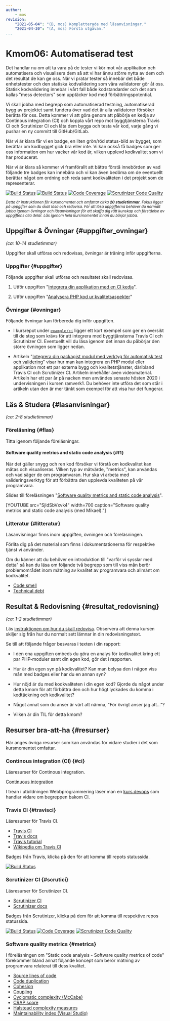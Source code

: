 ```yaml
---
author:
    - mos
revision:
    "2021-05-04": "(B, mos) Kompletterade med läsanvisningar."
    "2021-04-30": "(A, mos) Första utgåvan."
...
```

Kmom06: Automatiserad test
==================================

Det handlar nu om att ta vara på de tester vi kör mot vår applikation och automatisera och visualisera dem så att vi har ännu större nytta av dem och det resultat de kan ge oss. När vi pratar tester så innebär det både enhetstester och den statiska kodvalidering som våra validatorer gör åt oss. Statisk kodvalidering innebär i vårt fall både kodstandarder och det som kallas "mess detectors" som upptäcker kod med förbättringspotential.

Vi skall jobba med begrepp som automatiserad testning, automatiserad bygg av projektet samt fundera över vad det är alla validatorer försöker berätta för oss. Detta kommer vi att göra genom att påbörja en kedja av Continous integration (CI) och koppla vårt repo mot byggtjänsterna Travis CI och Scrutinizer CI och låta dem bygga och testa vår kod, varje gång vi pushar en ny committ till GitHub/GitLab.

När vi är klara får vi en badge, en liten grön/röd status-bild av bygget, som berättar om kodbygget gick bra eller inte. Vi kan också få badges som ger oss information om hur vacker vår kod är, vilken upplevd kodkvalitet som vi har producerat.

När vi är klara så kommer vi framförallt att bättre förstå innebörden av vad följande tre badges kan innebära och vi kan även bedöma om de eventuellt berättar något om ordning och reda samt kodkvaliteten i det projekt som de representerar.

[![Build Status](https://www.travis-ci.com/canax/router.svg?branch=master)](https://www.travis-ci.com/canax/router) [![Build Status](https://scrutinizer-ci.com/g/canax/database/badges/build.png?b=master)](https://scrutinizer-ci.com/g/canax/database/build-status/master) [![Code Coverage](https://scrutinizer-ci.com/g/canax/router/badges/coverage.png?b=master)](https://scrutinizer-ci.com/g/canax/router/?branch=master) [![Scrutinizer Code Quality](https://scrutinizer-ci.com/g/canax/database/badges/quality-score.png?b=master)](https://scrutinizer-ci.com/g/canax/database/?branch=master)

<!-- more -->

<small><i>Detta är instruktionen för kursmomentet och omfattar cirka **20 studietimmar**. Fokus ligger på uppgifter som du skall lösa och redovisa. För att lösa uppgifterna behöver du normalt jobba igenom övningar och läsanvisningar för att skaffa dig rätt kunskap och förståelse av uppgiftens alla delar. Läs igenom hela kursmomentet innan du börjar jobba.</i></small>



Uppgifter & Övningar {#uppgifter_ovningar}
-------------------------------------------

*(ca: 10-14 studietimmar)*

Uppgifter skall utföras och redovisas, övningar är träning inför uppgifterna.



### Uppgifter {#uppgifter}

Följande uppgifter skall utföras och resultatet skall redovisas.

1. Utför uppgiften "[Integrera din applikation med en CI kedja](uppgift/integrera-din-applikation-med-en-ci-kedja)".

1. Utför uppgiften "[Analysera PHP kod ur kvalitetsaspekter](uppgift/analysera-kodkvalitet-i-tre-php-moduler)"



### Övningar {#ovningar}

Följande övningar kan förbereda dig inför uppgiften.

* I kursrepot under [`example/ci`](https://github.com/dbwebb-se/mvc/tree/main/example/ci) ligger ett kort exempel som ger en översikt till de steg som krävs för att integrera med byggtjänsterna Travis CI och Scrutinizer CI. Eventuellt vill du läsa igenom det innan du påbörjar den större övningen som ligger nedan.

* Artikeln "[Integrera din packagist modul med verktyg för automatisk test och validering](kunskap/integrera-din-packagist-modul-med-verktyg-for-automatisk-test-och-validering)" visar hur man kan integrera en PHP modul eller applikation mot ett par externa bygg och kvalitetstjänster, däribland Travis CI och Scrutinizer CI. Artikeln innehåller även videomaterial. Artikeln har ett par år på nacken men användes senaste hösten 2020 i undervisningen i kursen ramverk1. Du behöver inte utföra det som står i artikeln utan den är mer tänkt som exempel för att visa hur det fungerar.

<!-- Eventuellt byt ut ovan äldre artikel. Kanske spela in nya videor eller nåt annat... -->

<!-- Lägg till övning om phpmetrics enligt:
https://github.com/dbwebb-se/mvc/issues/38
-->



Läs & Studera  {#lasanvisningar}
---------------------------------

*(ca: 2-8 studietimmar)*



### Föreläsning {#flas}

Titta igenom följande föreläsningar.



#### Software quality metrics and static code analysis {#f1}

När det gäller snygg och ren kod försöker vi förstå om kodkvalitet kan mätas och visualiseras. Vilken typ av mätvärde, "metrics", kan användas och vad säger de om programvaran. Hur ska vi arbeta med valideringsverktyg för att förbättra den upplevda kvaliteten på vår programvara.

Slides till föreläsningen "[Software quality metrics and static code analysis](https://dbwebb-se.github.io/mvc/lecture/L06-static-code-analysis-and-metrics)".

[YOUTUBE src="SjIdSbVxvk4" width=700 caption="Software quality metrics and static code analysis (med Mikael)."]



### Litteratur  {#litteratur}

Läsanvisningar finns inom uppgiften, övningen och föreläsningen.

Förlita dig på det material som finns i dokumentationerna för respektive tjänst vi använder.

Om du känner att du behöver en introduktion till "varför vi sysslar med detta" så kan du läsa om följande två begrepp som till viss mån berör problemområdet inom mätning av kvalitet av programvara och allmänt om kodkvalitet.

* [Code smell](https://en.wikipedia.org/wiki/Code_smell)
* [Technical debt](https://en.wikipedia.org/wiki/Technical_debt)



Resultat & Redovisning  {#resultat_redovisning}
-----------------------------------------------

*(ca: 1-2 studietimmar)*

Läs [instruktionen om hur du skall redovisa](./../redovisa). Observera att denna kursen skiljer sig från hur du normalt sett lämnar in din redovisningstext.

Se till att följande frågor besvaras i texten i din rapport:

* I den ena uppgiften ombeds du göra en analys för kodkvalitet kring ett par PHP-moduler samt din egen kod, gör det i rapporten.

* Hur är din egen syn på kodkvalitet? Kan man belysa den i någon viss mån med badges eller har du en annan syn?

* Hur nöjd är du med kodkvaliteten i din egen kod? Gjorde du något under detta kmom för att förbättra den och hur högt lyckades du komma i kodtäckning och kodkvalitet?

* Något annat som du anser är värt att nämna, "För övrigt anser jag att..."?

* Vilken är din TIL för detta kmom?



Resurser bra-att-ha {#resurser}
---------------------------------

Här anges övriga resurser som kan användas för vidare studier i det som kursmomentet omfattar.



### Continous integration (CI) {#ci}

Läsresurser för Continous integration.

[Continuous integration](https://en.wikipedia.org/wiki/Continuous_integration)

I trean i utbildningen Webbprogrammering läser man en [kurs devops](/kurser/devops) som handlar vidare om begreppen bakom CI.



### Travis CI {#travisci}

Läsresurser för Travis CI.

* [Travis CI](https://travis-ci.org/)
* [Travis docs](https://docs.travis-ci.com/)
* [Travis tutorial](https://docs.travis-ci.com/user/tutorial/)
* [Wikipedia om Travis CI](https://en.wikipedia.org/wiki/Travis_CI)

Badges från Travis, klicka på den för att komma till repots statussida.

[![Build Status](https://www.travis-ci.com/canax/router.svg?branch=master)](https://www.travis-ci.com/canax/router)



### Scrutinizer CI {#scrutici}

Läsresurser för Scrutinizer CI.

* [Scrutinizer CI](https://scrutinizer-ci.com/)
* [Scrutinizer docs](https://scrutinizer-ci.com/docs/)

Badges från Scrutinizer, klicka på dem för att komma till respektive repos statussida.

[![Build Status](https://scrutinizer-ci.com/g/canax/database/badges/build.png?b=master)](https://scrutinizer-ci.com/g/canax/database/build-status/master) [![Code Coverage](https://scrutinizer-ci.com/g/canax/router/badges/coverage.png?b=master)](https://scrutinizer-ci.com/g/canax/router/?branch=master) [![Scrutinizer Code Quality](https://scrutinizer-ci.com/g/canax/database/badges/quality-score.png?b=master)](https://scrutinizer-ci.com/g/canax/database/?branch=master)



### Software quality metrics {#metrics}

I föreläsningen om "Static code analysis - Software quality metrics of code" förekommer bland annat följande koncept som berör mätning av programvara relaterat till dess kvalitet.

* [Source lines of code](https://en.wikipedia.org/wiki/Source_lines_of_code)
* [Code duplication](https://en.wikipedia.org/wiki/Duplicate_code)
* [Cohesion](https://en.wikipedia.org/wiki/Cohesion_(computer_science))
* [Coupling](https://en.wikipedia.org/wiki/Coupling_(computer_programming))
* [Cyclomatic complexity (McCabe)](https://en.wikipedia.org/wiki/Cyclomatic_complexity)
* [CRAP score](https://www.artima.com/weblogs/viewpost.jsp?thread=215899)
* [Halstead complexity measures](https://en.wikipedia.org/wiki/Halstead_complexity_measures)
* [Maintainability index (Visual Studio)](https://docs.microsoft.com/en-us/visualstudio/code-quality/code-metrics-values?view=vs-2019)



<!--

### PHP validatorer och linters {#linters}

Lista de linters vi jobbar med

och andra som finns.



### PHP och quality metrics {#metrics}

Visa hur man kommer åt metrics i php
phploc

* Fyra C:n för att komma igång med kodkvalitet.



### Verktyget phpmetrics {#phpmetrics}

* PHP kodkvalitet extra övning verktyg, kanske tips från coachen
https://phpmetrics.org/

-->
